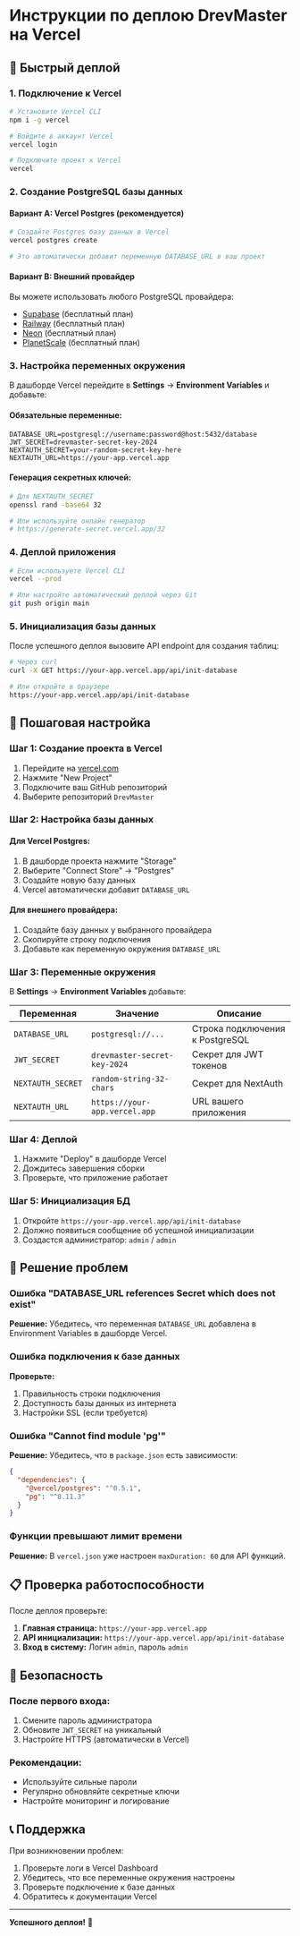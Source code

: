 # Инструкции по деплою DrevMaster на Vercel

## 🚀 Быстрый деплой

### 1. Подключение к Vercel

```bash
# Установите Vercel CLI
npm i -g vercel

# Войдите в аккаунт Vercel
vercel login

# Подключите проект к Vercel
vercel
```

### 2. Создание PostgreSQL базы данных

#### Вариант A: Vercel Postgres (рекомендуется)
```bash
# Создайте Postgres базу данных в Vercel
vercel postgres create

# Это автоматически добавит переменную DATABASE_URL в ваш проект
```

#### Вариант B: Внешний провайдер
Вы можете использовать любого PostgreSQL провайдера:
- [Supabase](https://supabase.com/) (бесплатный план)
- [Railway](https://railway.app/) (бесплатный план)
- [Neon](https://neon.tech/) (бесплатный план)
- [PlanetScale](https://planetscale.com/) (бесплатный план)

### 3. Настройка переменных окружения

В дашборде Vercel перейдите в **Settings** → **Environment Variables** и добавьте:

#### Обязательные переменные:
```
DATABASE_URL=postgresql://username:password@host:5432/database
JWT_SECRET=drevmaster-secret-key-2024
NEXTAUTH_SECRET=your-random-secret-key-here
NEXTAUTH_URL=https://your-app.vercel.app
```

#### Генерация секретных ключей:
```bash
# Для NEXTAUTH_SECRET
openssl rand -base64 32

# Или используйте онлайн генератор
# https://generate-secret.vercel.app/32
```

### 4. Деплой приложения

```bash
# Если используете Vercel CLI
vercel --prod

# Или настройте автоматический деплой через Git
git push origin main
```

### 5. Инициализация базы данных

После успешного деплоя вызовите API endpoint для создания таблиц:

```bash
# Через curl
curl -X GET https://your-app.vercel.app/api/init-database

# Или откройте в браузере
https://your-app.vercel.app/api/init-database
```

## 🔧 Пошаговая настройка

### Шаг 1: Создание проекта в Vercel

1. Перейдите на [vercel.com](https://vercel.com)
2. Нажмите "New Project"
3. Подключите ваш GitHub репозиторий
4. Выберите репозиторий `DrevMaster`

### Шаг 2: Настройка базы данных

#### Для Vercel Postgres:
1. В дашборде проекта нажмите "Storage"
2. Выберите "Connect Store" → "Postgres"
3. Создайте новую базу данных
4. Vercel автоматически добавит `DATABASE_URL`

#### Для внешнего провайдера:
1. Создайте базу данных у выбранного провайдера
2. Скопируйте строку подключения
3. Добавьте как переменную окружения `DATABASE_URL`

### Шаг 3: Переменные окружения

В **Settings** → **Environment Variables** добавьте:

| Переменная | Значение | Описание |
|------------|----------|----------|
| `DATABASE_URL` | `postgresql://...` | Строка подключения к PostgreSQL |
| `JWT_SECRET` | `drevmaster-secret-key-2024` | Секрет для JWT токенов |
| `NEXTAUTH_SECRET` | `random-string-32-chars` | Секрет для NextAuth |
| `NEXTAUTH_URL` | `https://your-app.vercel.app` | URL вашего приложения |

### Шаг 4: Деплой

1. Нажмите "Deploy" в дашборде Vercel
2. Дождитесь завершения сборки
3. Проверьте, что приложение работает

### Шаг 5: Инициализация БД

1. Откройте `https://your-app.vercel.app/api/init-database`
2. Должно появиться сообщение об успешной инициализации
3. Создастся администратор: `admin` / `admin`

## 🐛 Решение проблем

### Ошибка "DATABASE_URL references Secret which does not exist"

**Решение:** Убедитесь, что переменная `DATABASE_URL` добавлена в Environment Variables в дашборде Vercel.

### Ошибка подключения к базе данных

**Проверьте:**
1. Правильность строки подключения
2. Доступность базы данных из интернета
3. Настройки SSL (если требуется)

### Ошибка "Cannot find module 'pg'"

**Решение:** Убедитесь, что в `package.json` есть зависимости:
```json
{
  "dependencies": {
    "@vercel/postgres": "^0.5.1",
    "pg": "^8.11.3"
  }
}
```

### Функции превышают лимит времени

**Решение:** В `vercel.json` уже настроен `maxDuration: 60` для API функций.

## 📋 Проверка работоспособности

После деплоя проверьте:

1. **Главная страница:** `https://your-app.vercel.app`
2. **API инициализации:** `https://your-app.vercel.app/api/init-database`
3. **Вход в систему:** Логин `admin`, пароль `admin`

## 🔐 Безопасность

### После первого входа:
1. Смените пароль администратора
2. Обновите `JWT_SECRET` на уникальный
3. Настройте HTTPS (автоматически в Vercel)

### Рекомендации:
- Используйте сильные пароли
- Регулярно обновляйте секретные ключи
- Настройте мониторинг и логирование

## 📞 Поддержка

При возникновении проблем:

1. Проверьте логи в Vercel Dashboard
2. Убедитесь, что все переменные окружения настроены
3. Проверьте подключение к базе данных
4. Обратитесь к документации Vercel

---

**Успешного деплоя!** 🚀 